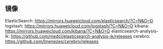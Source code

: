 ## 镜像

ElasticSearch: https://mirrors.huaweicloud.com/elasticsearch/?C=N&O=D
logstash: https://mirrors.huaweicloud.com/logstash/?C=N&O=D
kibana: https://mirrors.huaweicloud.com/kibana/?C=N&O=D
elasticsearch-analysis-ik: https://github.com/medcl/elasticsearch-analysis-ik/releases
cerebro: https://github.com/lmenezes/cerebro/releases